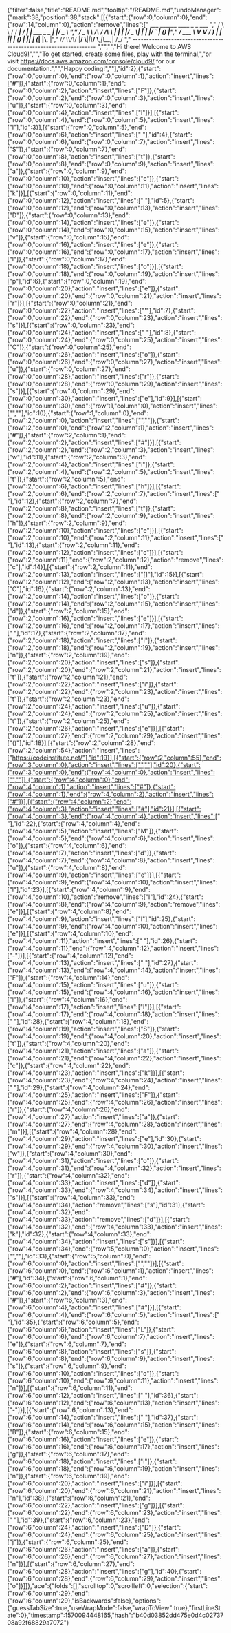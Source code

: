 {"filter":false,"title":"README.md","tooltip":"/README.md","undoManager":{"mark":38,"position":38,"stack":[[{"start":{"row":0,"column":0},"end":{"row":14,"column":0},"action":"remove","lines":["         ___        ______     ____ _                 _  ___  ","        / \\ \\      / / ___|   / ___| | ___  _   _  __| |/ _ \\ ","       / _ \\ \\ /\\ / /\\___ \\  | |   | |/ _ \\| | | |/ _` | (_) |","      / ___ \\ V  V /  ___) | | |___| | (_) | |_| | (_| |\\__, |","     /_/   \\_\\_/\\_/  |____/   \\____|_|\\___/ \\__,_|\\__,_|  /_/ "," ----------------------------------------------------------------- ","","","Hi there! Welcome to AWS Cloud9!","","To get started, create some files, play with the terminal,","or visit https://docs.aws.amazon.com/console/cloud9/ for our documentation.","","Happy coding!",""],"id":2},{"start":{"row":0,"column":0},"end":{"row":0,"column":1},"action":"insert","lines":["#"]},{"start":{"row":0,"column":1},"end":{"row":0,"column":2},"action":"insert","lines":["F"]},{"start":{"row":0,"column":2},"end":{"row":0,"column":3},"action":"insert","lines":["u"]},{"start":{"row":0,"column":3},"end":{"row":0,"column":4},"action":"insert","lines":["l"]}],[{"start":{"row":0,"column":4},"end":{"row":0,"column":5},"action":"insert","lines":["l"],"id":3}],[{"start":{"row":0,"column":5},"end":{"row":0,"column":6},"action":"insert","lines":[" "],"id":4},{"start":{"row":0,"column":6},"end":{"row":0,"column":7},"action":"insert","lines":["S"]},{"start":{"row":0,"column":7},"end":{"row":0,"column":8},"action":"insert","lines":["t"]},{"start":{"row":0,"column":8},"end":{"row":0,"column":9},"action":"insert","lines":["a"]},{"start":{"row":0,"column":9},"end":{"row":0,"column":10},"action":"insert","lines":["c"]},{"start":{"row":0,"column":10},"end":{"row":0,"column":11},"action":"insert","lines":["k"]}],[{"start":{"row":0,"column":11},"end":{"row":0,"column":12},"action":"insert","lines":[" "],"id":5},{"start":{"row":0,"column":12},"end":{"row":0,"column":13},"action":"insert","lines":["D"]},{"start":{"row":0,"column":13},"end":{"row":0,"column":14},"action":"insert","lines":["e"]},{"start":{"row":0,"column":14},"end":{"row":0,"column":15},"action":"insert","lines":["v"]},{"start":{"row":0,"column":15},"end":{"row":0,"column":16},"action":"insert","lines":["e"]},{"start":{"row":0,"column":16},"end":{"row":0,"column":17},"action":"insert","lines":["l"]},{"start":{"row":0,"column":17},"end":{"row":0,"column":18},"action":"insert","lines":["o"]}],[{"start":{"row":0,"column":18},"end":{"row":0,"column":19},"action":"insert","lines":["p"],"id":6},{"start":{"row":0,"column":19},"end":{"row":0,"column":20},"action":"insert","lines":["e"]},{"start":{"row":0,"column":20},"end":{"row":0,"column":21},"action":"insert","lines":["r"]}],[{"start":{"row":0,"column":21},"end":{"row":0,"column":22},"action":"insert","lines":["'"],"id":7},{"start":{"row":0,"column":22},"end":{"row":0,"column":23},"action":"insert","lines":["s"]}],[{"start":{"row":0,"column":23},"end":{"row":0,"column":24},"action":"insert","lines":[" "],"id":8},{"start":{"row":0,"column":24},"end":{"row":0,"column":25},"action":"insert","lines":["C"]},{"start":{"row":0,"column":25},"end":{"row":0,"column":26},"action":"insert","lines":["o"]},{"start":{"row":0,"column":26},"end":{"row":0,"column":27},"action":"insert","lines":["u"]},{"start":{"row":0,"column":27},"end":{"row":0,"column":28},"action":"insert","lines":["r"]},{"start":{"row":0,"column":28},"end":{"row":0,"column":29},"action":"insert","lines":["s"]}],[{"start":{"row":0,"column":29},"end":{"row":0,"column":30},"action":"insert","lines":["e"],"id":9}],[{"start":{"row":0,"column":30},"end":{"row":1,"column":0},"action":"insert","lines":["",""],"id":10},{"start":{"row":1,"column":0},"end":{"row":2,"column":0},"action":"insert","lines":["",""]},{"start":{"row":2,"column":0},"end":{"row":2,"column":1},"action":"insert","lines":["#"]},{"start":{"row":2,"column":1},"end":{"row":2,"column":2},"action":"insert","lines":["#"]}],[{"start":{"row":2,"column":2},"end":{"row":2,"column":3},"action":"insert","lines":["w"],"id":11},{"start":{"row":2,"column":3},"end":{"row":2,"column":4},"action":"insert","lines":["i"]},{"start":{"row":2,"column":4},"end":{"row":2,"column":5},"action":"insert","lines":["t"]},{"start":{"row":2,"column":5},"end":{"row":2,"column":6},"action":"insert","lines":["h"]}],[{"start":{"row":2,"column":6},"end":{"row":2,"column":7},"action":"insert","lines":[" "],"id":12},{"start":{"row":2,"column":7},"end":{"row":2,"column":8},"action":"insert","lines":["t"]},{"start":{"row":2,"column":8},"end":{"row":2,"column":9},"action":"insert","lines":["h"]},{"start":{"row":2,"column":9},"end":{"row":2,"column":10},"action":"insert","lines":["e"]}],[{"start":{"row":2,"column":10},"end":{"row":2,"column":11},"action":"insert","lines":[" "],"id":13},{"start":{"row":2,"column":11},"end":{"row":2,"column":12},"action":"insert","lines":["c"]}],[{"start":{"row":2,"column":11},"end":{"row":2,"column":12},"action":"remove","lines":["c"],"id":14}],[{"start":{"row":2,"column":11},"end":{"row":2,"column":13},"action":"insert","lines":["[]"],"id":15}],[{"start":{"row":2,"column":12},"end":{"row":2,"column":13},"action":"insert","lines":["C"],"id":16},{"start":{"row":2,"column":13},"end":{"row":2,"column":14},"action":"insert","lines":["o"]},{"start":{"row":2,"column":14},"end":{"row":2,"column":15},"action":"insert","lines":["d"]},{"start":{"row":2,"column":15},"end":{"row":2,"column":16},"action":"insert","lines":["e"]}],[{"start":{"row":2,"column":16},"end":{"row":2,"column":17},"action":"insert","lines":[" "],"id":17},{"start":{"row":2,"column":17},"end":{"row":2,"column":18},"action":"insert","lines":["I"]},{"start":{"row":2,"column":18},"end":{"row":2,"column":19},"action":"insert","lines":["n"]},{"start":{"row":2,"column":19},"end":{"row":2,"column":20},"action":"insert","lines":["s"]},{"start":{"row":2,"column":20},"end":{"row":2,"column":21},"action":"insert","lines":["t"]},{"start":{"row":2,"column":21},"end":{"row":2,"column":22},"action":"insert","lines":["i"]},{"start":{"row":2,"column":22},"end":{"row":2,"column":23},"action":"insert","lines":["t"]},{"start":{"row":2,"column":23},"end":{"row":2,"column":24},"action":"insert","lines":["u"]},{"start":{"row":2,"column":24},"end":{"row":2,"column":25},"action":"insert","lines":["t"]},{"start":{"row":2,"column":25},"end":{"row":2,"column":26},"action":"insert","lines":["e"]}],[{"start":{"row":2,"column":27},"end":{"row":2,"column":29},"action":"insert","lines":["()"],"id":18}],[{"start":{"row":2,"column":28},"end":{"row":2,"column":54},"action":"insert","lines":["https://codeinstitute.net/"],"id":19}],[{"start":{"row":2,"column":55},"end":{"row":3,"column":0},"action":"insert","lines":["",""],"id":20},{"start":{"row":3,"column":0},"end":{"row":4,"column":0},"action":"insert","lines":["",""]},{"start":{"row":4,"column":0},"end":{"row":4,"column":1},"action":"insert","lines":["#"]},{"start":{"row":4,"column":1},"end":{"row":4,"column":2},"action":"insert","lines":["#"]}],[{"start":{"row":4,"column":2},"end":{"row":4,"column":3},"action":"insert","lines":["#"],"id":21}],[{"start":{"row":4,"column":3},"end":{"row":4,"column":4},"action":"insert","lines":[" "],"id":22},{"start":{"row":4,"column":4},"end":{"row":4,"column":5},"action":"insert","lines":["M"]},{"start":{"row":4,"column":5},"end":{"row":4,"column":6},"action":"insert","lines":["o"]},{"start":{"row":4,"column":6},"end":{"row":4,"column":7},"action":"insert","lines":["d"]},{"start":{"row":4,"column":7},"end":{"row":4,"column":8},"action":"insert","lines":["u"]},{"start":{"row":4,"column":8},"end":{"row":4,"column":9},"action":"insert","lines":["e"]}],[{"start":{"row":4,"column":9},"end":{"row":4,"column":10},"action":"insert","lines":["l"],"id":23}],[{"start":{"row":4,"column":9},"end":{"row":4,"column":10},"action":"remove","lines":["l"],"id":24},{"start":{"row":4,"column":8},"end":{"row":4,"column":9},"action":"remove","lines":["e"]}],[{"start":{"row":4,"column":8},"end":{"row":4,"column":9},"action":"insert","lines":["l"],"id":25},{"start":{"row":4,"column":9},"end":{"row":4,"column":10},"action":"insert","lines":["e"]}],[{"start":{"row":4,"column":10},"end":{"row":4,"column":11},"action":"insert","lines":[" "],"id":26},{"start":{"row":4,"column":11},"end":{"row":4,"column":12},"action":"insert","lines":["-"]}],[{"start":{"row":4,"column":12},"end":{"row":4,"column":13},"action":"insert","lines":[" "],"id":27},{"start":{"row":4,"column":13},"end":{"row":4,"column":14},"action":"insert","lines":["F"]},{"start":{"row":4,"column":14},"end":{"row":4,"column":15},"action":"insert","lines":["u"]},{"start":{"row":4,"column":15},"end":{"row":4,"column":16},"action":"insert","lines":["l"]},{"start":{"row":4,"column":16},"end":{"row":4,"column":17},"action":"insert","lines":["l"]}],[{"start":{"row":4,"column":17},"end":{"row":4,"column":18},"action":"insert","lines":[" "],"id":28},{"start":{"row":4,"column":18},"end":{"row":4,"column":19},"action":"insert","lines":["S"]},{"start":{"row":4,"column":19},"end":{"row":4,"column":20},"action":"insert","lines":["t"]},{"start":{"row":4,"column":20},"end":{"row":4,"column":21},"action":"insert","lines":["a"]},{"start":{"row":4,"column":21},"end":{"row":4,"column":22},"action":"insert","lines":["c"]},{"start":{"row":4,"column":22},"end":{"row":4,"column":23},"action":"insert","lines":["k"]}],[{"start":{"row":4,"column":23},"end":{"row":4,"column":24},"action":"insert","lines":[" "],"id":29},{"start":{"row":4,"column":24},"end":{"row":4,"column":25},"action":"insert","lines":["F"]},{"start":{"row":4,"column":25},"end":{"row":4,"column":26},"action":"insert","lines":["r"]},{"start":{"row":4,"column":26},"end":{"row":4,"column":27},"action":"insert","lines":["a"]},{"start":{"row":4,"column":27},"end":{"row":4,"column":28},"action":"insert","lines":["m"]}],[{"start":{"row":4,"column":28},"end":{"row":4,"column":29},"action":"insert","lines":["e"],"id":30},{"start":{"row":4,"column":29},"end":{"row":4,"column":30},"action":"insert","lines":["w"]},{"start":{"row":4,"column":30},"end":{"row":4,"column":31},"action":"insert","lines":["o"]},{"start":{"row":4,"column":31},"end":{"row":4,"column":32},"action":"insert","lines":["r"]},{"start":{"row":4,"column":32},"end":{"row":4,"column":33},"action":"insert","lines":["d"]},{"start":{"row":4,"column":33},"end":{"row":4,"column":34},"action":"insert","lines":["s"]}],[{"start":{"row":4,"column":33},"end":{"row":4,"column":34},"action":"remove","lines":["s"],"id":31},{"start":{"row":4,"column":32},"end":{"row":4,"column":33},"action":"remove","lines":["d"]}],[{"start":{"row":4,"column":32},"end":{"row":4,"column":33},"action":"insert","lines":["k"],"id":32},{"start":{"row":4,"column":33},"end":{"row":4,"column":34},"action":"insert","lines":["s"]}],[{"start":{"row":4,"column":34},"end":{"row":5,"column":0},"action":"insert","lines":["",""],"id":33},{"start":{"row":5,"column":0},"end":{"row":6,"column":0},"action":"insert","lines":["",""]}],[{"start":{"row":6,"column":0},"end":{"row":6,"column":1},"action":"insert","lines":["#"],"id":34},{"start":{"row":6,"column":1},"end":{"row":6,"column":2},"action":"insert","lines":["#"]},{"start":{"row":6,"column":2},"end":{"row":6,"column":3},"action":"insert","lines":["#"]},{"start":{"row":6,"column":3},"end":{"row":6,"column":4},"action":"insert","lines":["#"]}],[{"start":{"row":6,"column":4},"end":{"row":6,"column":5},"action":"insert","lines":[" "],"id":35},{"start":{"row":6,"column":5},"end":{"row":6,"column":6},"action":"insert","lines":["L"]},{"start":{"row":6,"column":6},"end":{"row":6,"column":7},"action":"insert","lines":["e"]},{"start":{"row":6,"column":7},"end":{"row":6,"column":8},"action":"insert","lines":["s"]},{"start":{"row":6,"column":8},"end":{"row":6,"column":9},"action":"insert","lines":["s"]},{"start":{"row":6,"column":9},"end":{"row":6,"column":10},"action":"insert","lines":["o"]},{"start":{"row":6,"column":10},"end":{"row":6,"column":11},"action":"insert","lines":["n"]}],[{"start":{"row":6,"column":11},"end":{"row":6,"column":12},"action":"insert","lines":[" "],"id":36},{"start":{"row":6,"column":12},"end":{"row":6,"column":13},"action":"insert","lines":["-"]}],[{"start":{"row":6,"column":13},"end":{"row":6,"column":14},"action":"insert","lines":[" "],"id":37},{"start":{"row":6,"column":14},"end":{"row":6,"column":15},"action":"insert","lines":["B"]},{"start":{"row":6,"column":15},"end":{"row":6,"column":16},"action":"insert","lines":["e"]},{"start":{"row":6,"column":16},"end":{"row":6,"column":17},"action":"insert","lines":["g"]},{"start":{"row":6,"column":17},"end":{"row":6,"column":18},"action":"insert","lines":["i"]},{"start":{"row":6,"column":18},"end":{"row":6,"column":19},"action":"insert","lines":["n"]},{"start":{"row":6,"column":19},"end":{"row":6,"column":20},"action":"insert","lines":["i"]}],[{"start":{"row":6,"column":20},"end":{"row":6,"column":21},"action":"insert","lines":["n"],"id":38},{"start":{"row":6,"column":21},"end":{"row":6,"column":22},"action":"insert","lines":["g"]}],[{"start":{"row":6,"column":22},"end":{"row":6,"column":23},"action":"insert","lines":[" "],"id":39},{"start":{"row":6,"column":23},"end":{"row":6,"column":24},"action":"insert","lines":["D"]},{"start":{"row":6,"column":24},"end":{"row":6,"column":25},"action":"insert","lines":["j"]},{"start":{"row":6,"column":25},"end":{"row":6,"column":26},"action":"insert","lines":["a"]},{"start":{"row":6,"column":26},"end":{"row":6,"column":27},"action":"insert","lines":["n"]}],[{"start":{"row":6,"column":27},"end":{"row":6,"column":28},"action":"insert","lines":["g"],"id":40},{"start":{"row":6,"column":28},"end":{"row":6,"column":29},"action":"insert","lines":["o"]}]]},"ace":{"folds":[],"scrolltop":0,"scrollleft":0,"selection":{"start":{"row":6,"column":29},"end":{"row":6,"column":29},"isBackwards":false},"options":{"guessTabSize":true,"useWrapMode":false,"wrapToView":true},"firstLineState":0},"timestamp":1570094448165,"hash":"b40d03852dd475e0d4c0273708a92f68829a7072"}